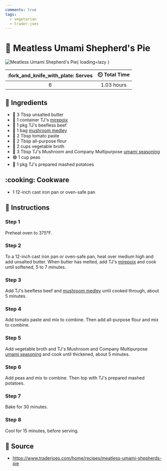```yaml
---
comments: true
tags:
  - vegetarian
  - trader-joes
---
```

# :pie: Meatless Umami Shepherd's Pie

![Meatless Umami Shepherd's Pie](../assets/images/meatless-umami-shepherd's-pie.png){ loading=lazy }

| :fork_and_knife_with_plate: Serves | :timer_clock: Total Time |
|:----------------------------------:|:-----------------------: |
| 6 | 1.03 hours |

## :salt: Ingredients

- :butter: 3 Tbsp unsalted butter
- :herb: 1 container TJ's [mirepoix][1]
- :cut_of_meat: 1 pkg TJ's beefless beef
- :mushroom: 1 bag [mushroom medley][3]
- :tomato: 2 Tbsp tomato paste
- :ear_of_rice: 2 Tbsp all-purpose flour
- :stew: 2 cups vegetable broth
- :mushroom: 3 Tbsp TJ's Mushroom and Company Multipurpose [umami seasoning][2]
- :green_circle: 1 cup peas
- :potato: 1 pkg TJ's prepared mashed potatoes

## :cooking: Cookware

- 1 12-inch cast iron pan or oven-safe pan

## :pencil: Instructions

### Step 1

Preheat oven to 375°F.

### Step 2

To a 12-inch cast iron pan or oven-safe pan, heat over medium high and add unsalted butter. When butter has melted, add
TJ's [mirepoix][1] and cook until softened, 5 to 7 minutes.

### Step 3

Add TJ's beefless beef and [mushroom medley][3] until cooked through, about 5 minutes.

### Step 4

Add tomato paste and mix to combine. Then add all-purpose flour and mix to combine.

### Step 5

Add vegetable broth and TJ's Mushroom and Company Multipurpose [umami seasoning][2] and cook until thickened, about 5
minutes.

### Step 6

Add peas and mix to combine. Then top with TJ's prepared mashed potatoes.

### Step 7

Bake for 30 minutes.

### Step 8

Cool for 15 minutes, before serving.

## :link: Source

- <https://www.traderjoes.com/home/recipes/meatless-umami-shepherds-pie>

[1]: ../ingredients/mirepoix.md
[2]: ../ingredients/seasonings/umami-seasoning.md
[3]: ../sides/mushroom-medley.md
